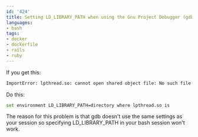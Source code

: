 ```yaml
---
id: '424'
title: Setting LD_LIBRARY_PATH when using the Gnu Project Debugger (gdb)
languages:
- bash
tags:
- docker
- dockerfile
- rails
- ruby
---
```

If you get this:


```bash
ImportError: lpthread.so: cannot open shared object file: No such file or directory
```
    

Do this:


```bash
set environment LD_LIBRARY_PATH=directory where lpthread.so is
```
    

The reason for this problem is that gdb doesn't use the same settings as your session so specifying LD\_LIBRARY\_PATH in your bash session won't work.

